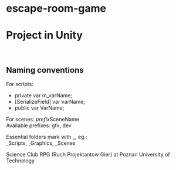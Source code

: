 # escape-room-game
Project in Unity
==========================
<br>

**Naming conventions**<br>
----------------------------
For scripts:
- private var m_varName;
- [SerializeField] var varName;
- public var VarName;<br>

For scenes: 
*prefix*SceneName<br> Available prefixes: gfx, dev
<br> 

Essential folders mark with _, eg.:<br>
_Scripts, _Graphics, _Scenes

Science Club RPG (Ruch Projektantow Gier) at Poznan University of Technology

